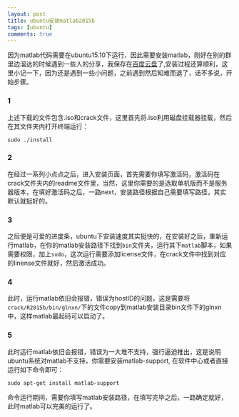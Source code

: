 ```yaml
---
layout: post
title: ubuntu安装matlab2015b
tags: [ubuntu]
comments: true
---    
```

因为matlab代码需要在ubuntu15.10下运行，因此需要安装matlab，刚好在别的群里边溜达的时候遇到一些人的分享，我保存在[百度云盘](https://pan.baidu.com/s/1kUCe2R9)了,安装过程还算顺利，这里小记一下，因为还是遇到一些小问题，之前遇到然后知难而退了，话不多说，开始步骤。  

### 1  

上述下载的文件包含.iso和crack文件，这里首先将.iso利用磁盘挂载器挂载，然后在其文件夹内打开终端运行：  

```
sudo ./install
```  
### 2  

在经过一系列小点点之后，进入安装页面，首先需要你填写激活码，激活码在crack文件夹内的readme文件里，当然，这里你需要的是选取单机版而不是服务器版本，在填好激活码之后，一路next，安装路径根据自己需要填写路径，其实默认就挺好的。  
### 3  

之后便是可爱的进度条，ubuntu下安装速度其实挺快的，在安装好之后，重新运行matlab，在你的matlab安装路径下找到`bin`文件夹，运行其下`matlab`脚本，如果需要权限，加上`sudo`，这次运行需要添加license文件，在crack文件中找到对应的linense文件就好，然后激活成功。  

### 4  
此时，运行matlab依旧会报错，错误为hostID的问题，这是需要将`crack/R2015b/bin/glnxn/`下的文件copy到matlab安装目录bin文件下的glnxn中，这样matlab最起码可以启动了。  

### 5  
此时运行matlab依旧会报错，错误为一大堆不支持，强行逼迫推出，这是说明ubuntu系统对matlab不支持，你需要安装matlab-support, 在软件中心或者直接运行如下命令即可：  

```
sudo apt-get install matlab-support
```  

命令运行期间，需要你填写matlab安装路径，在填写完毕之后，一路确定就好，此时matlab可以完美的运行了。
